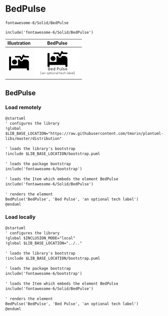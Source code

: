 # BedPulse


```text
fontawesome-6/Solid/BedPulse
```

```text
include('fontawesome-6/Solid/BedPulse')
```



| Illustration | BedPulse |
| :---: | :---: |
| ![illustration for Illustration](../../fontawesome-6/Solid/BedPulse.png) | ![illustration for BedPulse](../../fontawesome-6/Solid/BedPulse.Local.png) |




## BedPulse

### Load remotely
```plantuml
@startuml
' configures the library
!global $LIB_BASE_LOCATION="https://raw.githubusercontent.com/tmorin/plantuml-libs/master/distribution"

' loads the library's bootstrap
!include $LIB_BASE_LOCATION/bootstrap.puml

' loads the package bootstrap
include('fontawesome-6/bootstrap')

' loads the Item which embeds the element BedPulse
include('fontawesome-6/Solid/BedPulse')

' renders the element
BedPulse('BedPulse', 'Bed Pulse', 'an optional tech label')
@enduml
```

### Load locally
```plantuml
@startuml
' configures the library
!global $INCLUSION_MODE="local"
!global $LIB_BASE_LOCATION="../.."

' loads the library's bootstrap
!include $LIB_BASE_LOCATION/bootstrap.puml

' loads the package bootstrap
include('fontawesome-6/bootstrap')

' loads the Item which embeds the element BedPulse
include('fontawesome-6/Solid/BedPulse')

' renders the element
BedPulse('BedPulse', 'Bed Pulse', 'an optional tech label')
@enduml
```

